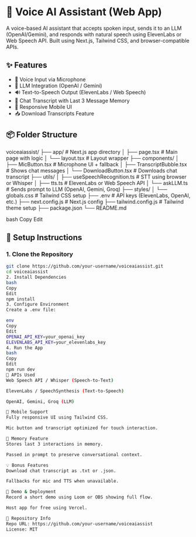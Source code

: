 # 🤖 Voice AI Assistant (Web App)
A voice-based AI assistant that accepts spoken input, sends it to an LLM (OpenAI/Gemini), and responds with natural speech using ElevenLabs or Web Speech API. Built using Next.js, Tailwind CSS, and browser-compatible APIs.
## ✨ Features
- 🎤 Voice Input via Microphone
- 🧠 LLM Integration (OpenAI / Gemini)
- 🔊 Text-to-Speech Output (ElevenLabs / Web Speech)
- 💬 Chat Transcript with Last 3 Message Memory
- 📱 Responsive Mobile UI
- 📥 Download Transcripts Feature
## 📦 Folder Structure
voiceaiassist/
├── app/ # Next.js app directory
│ ├── page.tsx # Main page with logic
│ └── layout.tsx # Layout wrapper
├── components/
│ ├── MicButton.tsx # Microphone UI + fallback
│ ├── TranscriptBubble.tsx # Shows chat messages
│ └── DownloadButton.tsx # Downloads chat transcript
├── utils/
│ ├── useSpeechRecognition.ts # STT using browser or Whisper
│ ├── tts.ts # ElevenLabs or Web Speech API
│ └── askLLM.ts # Sends prompt to LLM (OpenAI, Gemini, Groq)
├── styles/
│ └── globals.css # Tailwind CSS setup
├── .env # API keys (ElevenLabs, OpenAI, etc.)
├── next.config.js # Next.js config
├── tailwind.config.js # Tailwind theme setup
├── package.json
└── README.md

bash
Copy
Edit
## 🔧 Setup Instructions
### 1. Clone the Repository
```bash
git clone https://github.com/your-username/voiceaiassist.git
cd voiceaiassist
2. Install Dependencies
bash
Copy
Edit
npm install
3. Configure Environment
Create a .env file:

env
Copy
Edit
OPENAI_API_KEY=your_openai_key
ELEVENLABS_API_KEY=your_elevenlabs_key
4. Run the App
bash
Copy
Edit
npm run dev
🧪 APIs Used
Web Speech API / Whisper (Speech-to-Text)

ElevenLabs / SpeechSynthesis (Text-to-Speech)

OpenAI, Gemini, Groq (LLM)

📱 Mobile Support
Fully responsive UI using Tailwind CSS.

Mic button and transcript optimized for touch interaction.

🧠 Memory Feature
Stores last 3 interactions in memory.

Passed in prompt to preserve conversational context.

💡 Bonus Features
Download chat transcript as .txt or .json.

Fallbacks for mic and TTS when unavailable.

🚀 Demo & Deployment
Record a short demo using Loom or OBS showing full flow.

Host app for free using Vercel.

🔗 Repository Info
Repo URL: https://github.com/your-username/voiceaiassist
License: MIT
